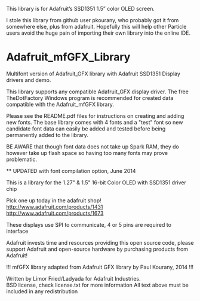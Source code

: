 This library is for Adafruit’s SSD1351 1.5” color OLED screen.

I stole this library from github user pkourany, who probably got it from somewhere else, plus from adafruit. Hopefully this will help other Particle users avoid the huge pain of importing their own library into the online IDE.


Adafruit_mfGFX_Library
======================

Multifont version of Adafruit_GFX library with Adafruit SSD1351 Display drivers and demo.

This library supports any compatible Adafruit_GFX display driver.  The free TheDotFactory Windows program is recommended for created data compatible with the Adafruit_mfGFX library.

Please see the README.pdf files for instructions on creating and adding new fonts.  The base library comes with 4 fonts and a "test" font so new candidate font data can easily be added and tested before being permanently added to the library.

BE AWARE that though font data does not take up Spark RAM, they do however take up flash space so having too many fonts may prove problematic.

** UPDATED with font compilation option, June 2014


This is a library for the 1.27" & 1.5" 16-bit Color OLED with SSD1351 driver chip

  Pick one up today in the adafruit shop!
  http://www.adafruit.com/products/1431
  http://www.adafruit.com/products/1673

These displays use SPI to communicate, 4 or 5 pins are required to  
interface

Adafruit invests time and resources providing this open source code, 
please support Adafruit and open-source hardware by purchasing 
products from Adafruit!

!!! mfGFX library adapted from Adafruit GFX library by Paul Kourany, 2014 !!!

Written by Limor Fried/Ladyada  for Adafruit Industries.  
BSD license, check license.txt for more information
All text above must be included in any redistribution


